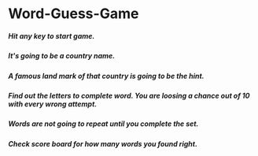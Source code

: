 # Word-Guess-Game

##### Hit any key to start game.
##### It's going to be a country name.
##### A famous land mark of that country is going to be the hint.
##### Find out the letters to complete word. You are loosing a chance out of 10 with every wrong attempt.
##### Words are not going to repeat until you complete the set.
##### Check score board for how many words you found right.
